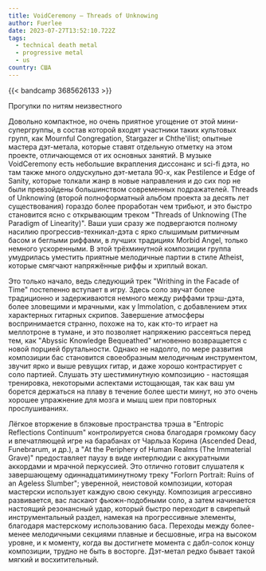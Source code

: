 ```yaml
---
title: VoidCeremony — Threads of Unknowing
author: Fuerlee
date: 2023-07-27T13:52:10.722Z
tags:
  - technical death metal
  - progressive metal
  - us
country: США
---
```

{{< bandcamp 3685626133 >}}

Прогулки по нитям неизвестного



Довольно компактное, но очень приятное угощение от этой мини-супергруппы, в состав которой входят участники таких культовых групп, как Mournful Congregation, Stargazer и Chthe'ilist; опытные мастера дэт-метала, которые ставят отдельную отметку на этом проекте, отличающемся от их основных занятий. В музыке VoidCeremony есть небольшие вкрапления диссонанс и sci-fi дэта, но там также много олдускульно дэт-метала 90-х, как Pestilence и Edge of Sanity, которые толкали жанр в новые направления и до сих пор не были превзойдены большинством современных подражателей. Threads of Unknowing (второй полноформатный альбом проекта за десять лет существования) гораздо более проработан чем трибьют, и это быстро становится ясно с открывающим треком "Threads of Unknowing (The Paradigm of Linearity)". Ваши уши сразу же подвергаются полному насилию прогрессив-техникал-дэта с ярко слышимым ритмичным басом и беглыми риффами, в лучших традициях Morbid Angel, только немного ускоренными. В этой трёхминутной композиции группа умудрилась уместить приятные мелодичные партии в стиле Atheist, которые смягчают напряжённые риффы и хриплый вокал.



Это только начало, ведь следующий трек "Writhing in the Facade of Time" постепенно вступает в игру. Здесь соло звучат более традиционно и задерживаются немного между риффами трэш-дэта, более зловещими и мрачными, как у Immolation, с добавлением этих характерных гитарных скрипов. Завершение атмосферы воспринимается странно, похоже на то, как кто-то играет на меллотроне в тумане, и это позволяет напряжению рассеяться перед тем, как "Abyssic Knowledge Bequeathed" мгновенно возвращается с новой порцией брутальности. Однако не надолго, по мере развития композиции бас становится своеобразным мелодичным инструментом, звучит ярко и выше ревущих гитар, и даже хорошо контрастирует с соло партией. Слушать эту шестиминутную композицию - настоящая тренировка, некоторыми аспектами истощающая, так как ваш ум борется держаться на плаву в течение более шести минут, но это очень хорошее упражнение для мозга и мышц шеи при повторных прослушиваниях.



Лёгкое вторжение в блэковые пространства трэша в "Entropic Reflections Continuum" контролируется снова благодаря громкому басу и впечатляющей игре на барабанах от Чарльза Корина (Ascended Dead, Funebrarum, и др.), а "At the Periphery of Human Realms (The Immaterial Grave)" предоставляет паузу в виде интерлюдии с аккуратными аккордами и мрачной перкуссией. Это отлично готовит слушателя к завершающему одиннадцатиминутному треку "Forlorn Portrait: Ruins of an Ageless Slumber"; уверенной, неистовой композиции, которая мастерски использует каждую свою секунду. Композиция агрессивно развивается, вас ласкают фьюжн-подобными соло, а затем начинается настоящий резонансный удар, который быстро переходит в свирепый инструментальный раздел, намекая на прогрессивные элементы, благодаря мастерскому использованию баса. Переходы между более-менее мелодичными секциями плавные и бесшовные, игра на высоком уровне, и к моменту, когда вы достигнете момента с дабл-солок концу композиции, трудно не быть в восторге. Дэт-метал редко бывает такой мягкий и восхитительный.